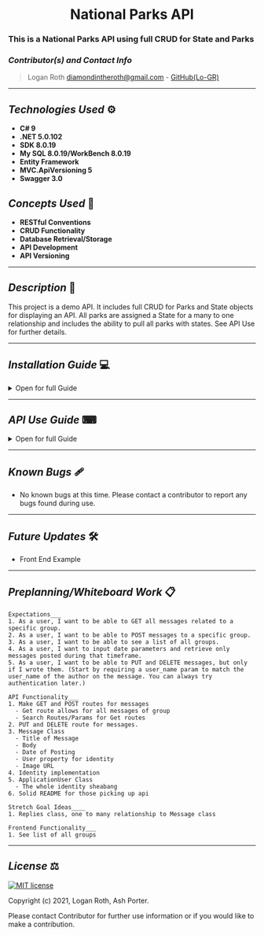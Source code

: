 # <div align="center"> **National Parks API** </div>
### This is a National Parks API using full CRUD for State and Parks

 ### _Contributor(s) and Contact Info_
> Logan Roth diamondintheroth@gmail.com - [GitHub(Lo-GR)](https://github.com/Lo-GR)

---

## _Technologies Used_ ⚙

* **C# 9**
* **.NET 5.0.102**
* **SDK 8.0.19**
* **My SQL 8.0.19/WorkBench 8.0.19**
* **Entity Framework**
* **MVC.ApiVersioning 5**
* **Swagger 3.0**


## _Concepts Used_ 🧠

* **RESTful Conventions**
* **CRUD Functionality**
* **Database Retrieval/Storage**
* **API Development**
* **API Versioning**

---

## _Description_ 📃
This project is a demo API. It includes full CRUD for Parks and State objects for displaying an API. All parks are assigned a State for a many to one relationship and includes the ability to pull all parks with states. See API Use for further details.

---

## _Installation Guide_ 💻 

<details>
<summary>Open for full Guide</summary>

### _Cloning and Initial Setup_

> Repository: https://github.com/Lo-GR/NationalParksAPI.Solution.git
1. In your terminal of choice or [GitHub's Desktop Application](https://desktop.github.com/), clone the above repository from Github. For further explanation on how to clone this repository, please visit [GitHub's Documentation](https://docs.github.com/en/github/using-git/which-remote-url-should-i-use).
2. Ensure you are running .NET Core SDK by using the command dotnet --version in your terminal. If a version number is not presented, please visit [this download page for .NET 5 and install the applicable software for your OS](https://dotnet.microsoft.com/download/dotnet/5.0). 
3. Once you verify you are running a .NET 5, navigate in your terminal to NationalParksAPI directory within the NationalParksAPI.Solution directory you just cloned. Once there, run "dotnet build" in your terminal to build application within directory. 
4. You will require a text or code editor to complete the following steps. [VS Code is recommended](https://code.visualstudio.com/)
5. (optional)If changes to packages are required, add respective packages to csproj then run "dotnet restore." Also good for troubleshooting.


### _Installation: Database Recreation_

1. Ensure you are running MySQL Server 8 and MySQL WorkBench 8. If you are running windows, use the [Windows Installer ](https://dev.mysql.com/downloads/installer/) for MySQL and follow the instructions provided by the installer. For Macs, visit [MySQL Community Downloads](https://dev.mysql.com/downloads/mysql/) and select macOS from the Operation Systems. This will be a manual installation. If you need additional assistance on this, please visit Epicodus's [Learn How to Program Article](https://www.learnhowtoprogram.com/c-and-net/getting-started-with-c/installing-and-configuring-mysql).
2. Once you verify you have SQL installed, create a file called "appsettings.json" in the project directory NationalParksAPI. Paste the following into this file. Replace bracketed PORT OF CHOICE and PASSWORD OF CHOICE with ports and password set up during MySQL installation.
```
{
  "Logging": {
    "LogLevel": {
      "Default": "Warning",
      "System": "Information",
      "Microsoft": "Information"
    }
  },
  "AllowedHosts": "*",
  "ConnectionStrings": {
    "DefaultConnection": "Server=localhost;Port={PORT OF CHOICE};database=nationalparksapi;uid=root;pwd={PASSWORD OF CHOICE};"
  }
}
```
3. In the production directory "NationalParksAPI", run "dotnet ef database update" in your terminal.

</details>

---

## _API Use Guide_ ⌨

<details>
<summary>Open for full Guide</summary>

### _API: Getting Started_

Note: It is recommend to use [Postman](https://www.postman.com/) to practice API on. 

1. Back in your terminal in the MessageBoard production directory, type "dotnet run." The terminal will present local host routes for your dedicated API link. An example would be "http://localhost:5000." 
2. Keep the terminal running as it is being used to control the local server. When finished, exit the terminal or use the command "CTRL C"(Windows) or "CMD C"(Mac) to shut down the local server.

### _API End Points: Messages_

**Get all Endpoint** 
```
http://localhost:5000/api/messages
```
This link will pull a full list of all messages available in database. Dummy messages between 40-69, MessageId from 1-39 are purposely left blank due to migrations.

**Get messages by parameter Endpoint** 
```
http://localhost:5000/api/messages?parameter=string&parameter2=string
```
Available parameters: user, title, searchDate, startDate, endDate, body. See Query table below for more information.

**Get a message by its ID Endpoint**
```
http://localhost:5000/api/messages/id
```
Where `id` is the integer value of that message

**Post a new message to the board Endpoint**
```
http://localhost:5000/api/messages/{GroupId you'd like to post to}/createmessage
```

**Edit a message by username Endpoint**
```
http://localhost:5000/api/messages/username/id
```
where `username` is the username as a string, and `id` is the post id as an integer

Example of message body for Edit and Post endpoints
```
{
  "title": "TITLE OF MESSAGE",
  "body": "BODY OF MESSAGE",
  "date": "2021-01-13",
  "user": "USERNAME",
  "imageURL": "URL OF IMAGE RELATING TO IMAGE (optional)"
}
```

Example of message body for Put endpoint
```
{
    "MessageId": integer value of specific message id,
    "title": "TITLE OF MESSAGE",
    "body": "BODY OF MESSAGE",
    "date": "2021-01-13",
    "user": "USERNAME",
    "imageURL": "URL OF IMAGE RELATING TO IMAGE (optional)"
    "GroupId": integer value of message's specific group id
}
```

**Delete a message by id Endpoint**
```
http://localhost:5000/api/messages/username/id
```
where `id` is the integer value of that message and `username` is the user of that message.

### _API End Points: Groups_

**Get all Endpoint** 
```
http://localhost:5000/api/groups
```
This link will pull a full list of all groups available in database, along with messages linked to those groups.

**Create a group Endpoint**
```
http://localhost:5000/api/groups
```

Example of body for Post endpoint

```
{
  "name": "NAME OF GROUP",
}
```

**Get group by ID Endpoint**
```
http://localhost:5000/api/groups/id
```
where `id` is the integer value of that message


### _Query Parameters: Messages_

| Parameter | Type | Description | Example |
| :------------- | :------------- | :------------ | :-------------: |
| title | string | Search messages for title containing parameter | ?title=taco | 
| user | string | Search messages for specific usernames | ?user=kirbypaint|
| searchDate | YYYY-MM-DD | Search messages posted on specific date | ?searchDate=2021-01-02|
| startDate | YYYY-MM-DD | Search messages posted after and on specific date | ?startDate=2021-01-02|
| endDate | YYYY-MM-DD | Search messages posted before and on specific date | ?endDate=2021-01-02|
| startDate + endDate | YYYY-MM-DD | Search messages posted between start and end date | ?startDate=2020-01-02&endDate=2021-01-02|
| body | string | Search messages for body containing parameter | ?body=strangers | 

_Example_
```
http://localhost:5000/api/messages?searchDate=2021-01-13
```

### _Query Parameters: Groups_

| Parameter | Type | Description | Example |
| :------------- | :------------- | :------------ | :-------------: |
| name | string | Search groups for name | ?name=tacofans | 

_Example_
```
http://localhost:5000/api/groups?name=tacofans
```

</details>

---

## _Known Bugs_ 🩹
* No known bugs at this time. Please contact a contributor to report any bugs found during use.

---

## _Future Updates_ 🛠
* Front End Example

---

## _Preplanning/Whiteboard Work_ 📋
```
Expectations___
1. As a user, I want to be able to GET all messages related to a specific group.
2. As a user, I want to be able to POST messages to a specific group.
3. As a user, I want to be able to see a list of all groups.
4. As a user, I want to input date parameters and retrieve only messages posted during that timeframe.
5. As a user, I want to be able to PUT and DELETE messages, but only if I wrote them. (Start by requiring a user_name param to match the user_name of the author on the message. You can always try authentication later.)

API Functionality___
1. Make GET and POST routes for messages
  - Get route allows for all messages of group
  - Search Routes/Params for Get routes
2. PUT and DELETE route for messages.
3. Message Class
  - Title of Message
  - Body 
  - Date of Posting
  - User property for identity
  - Image URL
4. Identity implementation
5. ApplicationUser Class  
  - The whole identity sheabang
6. Solid README for those picking up api

Stretch Goal Ideas____
1. Replies class, one to many relationship to Message class

Frontend Functionality___
1. See list of all groups
```
---

## _License_ ⚖️

[![MIT license](https://img.shields.io/badge/License-MIT-blue.svg)](https://opensource.org/licenses/MIT)

Copyright (c) 2021, Logan Roth, Ash Porter.

Please contact Contributor for further use information or if you would like to make a contribution.